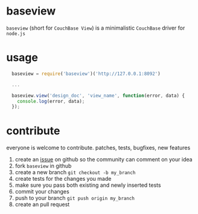 # baseview

`baseview` (short for `CouchBase View`) is a minimalistic `CouchBase` driver for `node.js`

# usage

``` js
  baseview = require('baseview')('http://127.0.0.1:8092')

  ...

  baseview.view('design_doc', 'view_name', function(error, data) {
    console.log(error, data);
  });
```



# contribute

everyone is welcome to contribute. patches, tests, bugfixes, new features

1. create an [issue][1] on github so the community can comment on your idea
2. fork `baseview` in github
3. create a new branch `git checkout -b my_branch`
4. create tests for the changes you made
5. make sure you pass both existing and newly inserted tests
6. commit your changes
7. push to your branch `git push origin my_branch`
8. create an pull request

[1]: http://github.com/Presive/baseview/issues